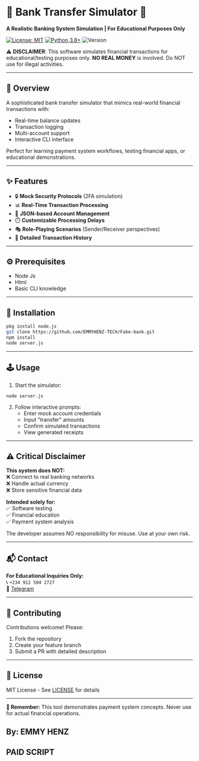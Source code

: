 # 🏦 Bank Transfer Simulator 💸

**A Realistic Banking System Simulation | For Educational Purposes Only**

[![License: MIT](https://img.shields.io/badge/License-MIT-yellow.svg)](https://opensource.org/licenses/MIT)
[![Python 3.8+](https://img.shields.io/badge/Python-3.8+-blue.svg)](https://www.python.org/)
![Version](https://img.shields.io/badge/Version-1.0.0-green)

⚠️ **DISCLAIMER**: This software simulates financial transactions for educational/testing purposes only. **NO REAL MONEY** is involved. Do NOT use for illegal activities.

---

## 📖 Overview
A sophisticated bank transfer simulator that mimics real-world financial transactions with:
- Real-time balance updates
- Transaction logging
- Multi-account support
- Interactive CLI interface

Perfect for learning payment system workflows, testing financial apps, or educational demonstrations.

---

## ✨ Features
- 🔒 **Mock Security Protocols** (2FA simulation)
- 📊 **Real-Time Transaction Processing**
- 📂 **JSON-based Account Management**
- ⏱️ **Customizable Processing Delays**
- 🎭 **Role-Playing Scenarios** (Sender/Receiver perspectives)
- 📜 **Detailed Transaction History**

---

## ⚙️ Prerequisites
- Node Js
- Html
- Basic CLI knowledge

---

## 🚀 Installation
```bash
pkg install node.js
git clone https://github.com/EMMYHENZ-TECH/Fake-bank.git
npm install
node server.js 
```

---

## 🕹️ Usage
1. Start the simulator:
```ls
node server.js 
```

2. Follow interactive prompts:
   - Enter mock account credentials
   - Input "transfer" amounts
   - Confirm simulated transactions
   - View generated receipts

---

## ⚠️ Critical Disclaimer
**This system does NOT:**  
❌ Connect to real banking networks  
❌ Handle actual currency  
❌ Store sensitive financial data  

**Intended solely for:**  
✅ Software testing  
✅ Financial education  
✅ Payment system analysis  

The developer assumes NO responsibility for misuse. Use at your own risk.

---

## 📬 Contact
**For Educational Inquiries Only:**  
📞 `+234 912 504 2727`  
📨 [Telegram](https://t.me/EmmyHenz)  

---

## 🤝 Contributing
Contributions welcome! Please:
1. Fork the repository
2. Create your feature branch
3. Submit a PR with detailed description

---

## 📜 License
MIT License - See [LICENSE](LICENSE) for details

---

**🔐 Remember:** This tool demonstrates payment system concepts. Never use for actual financial operations.

## By: EMMY HENZ
## PAID SCRIPT
```
